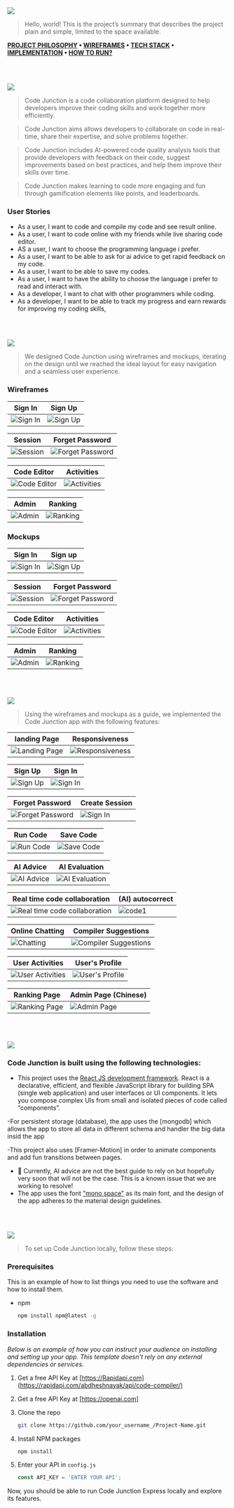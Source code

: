 <img src="./readme/title1.svg"/>

> Hello, world! This is the project’s summary that describes the project plain and simple, limited to the space available. 

**[PROJECT PHILOSOPHY](#project-philosophy) • [WIREFRAMES](#wireframes) • [TECH STACK](#tech-stack) • [IMPLEMENTATION](#implementation) • [HOW TO RUN?](#how-to-run)**

<br><br>

<!-- project philosophy -->
<img src="./readme/title2.svg"/>

> Code Junction is a code collaboration platform designed to help developers improve their coding skills and work together more efficiently.

> Code Junction aims allows developers to collaborate on code in real-time, share their expertise, and solve problems together.

> Code Junction includes AI-powered code quality analysis tools that provide developers with feedback on their code, suggest improvements based on    best practices, and help them improve their skills over time.

> Code Junction makes learning to code more engaging and fun through gamification elements like points, and leaderboards.

### User Stories

- As a user, I want to code and compile my code and see result online.
- As a user, I want to code online with my friends while live sharing code editor.
- AS a user, I want to choose the programming language i prefer. 
- As a user, I want to be able to ask for ai advice to get rapid feedback on my code.
- As a user, I want to be able to save my codes.
- As a user, I want to have the ability to choose the language i prefer to read and interact with.
- As a developer, I want to chat with other programmers while coding.
- As a developer, I want to be able to track my progress and earn rewards for improving my coding skills,

<br><br>

<!-- Prototyping -->
<img src="./readme/title3.svg"/>

> We designed Code Junction using wireframes and mockups, iterating on the design until we reached the ideal layout for easy navigation and a seamless user experience.

### Wireframes
| Sign In | Sign Up | 
| ------ | ------ | 
| ![Sign In](./readme/demo/SignIn.png) | ![Sign Up](./readme/demo/SignUp.png) | 

| Session | Forget Password |
| ------ | ------ | 
| ![Session](./readme/demo/Session.png) | ![Forget Password](./readme/demo/ForgetPassword.png) |

| Code Editor | Activities |
| ------ | ------ | 
| ![Code Editor](./readme/demo/CodeEditor.png) | ![Activities](./readme/demo/Home.png) |

| Admin | Ranking |
| ------ | ------ | 
| ![Admin](./readme/demo/Admin.png) | ![Ranking](./readme/demo/Ranking.png) |

### Mockups
| Sign In | Sign up | 
| ----- | ----- |
| ![Sign In](./readme/demo/mockups/Login.png) | ![Sign Up](./readme/demo/mockups/SIGNUP.png) | 

| Session | Forget Password | 
| ----- | ----- |
| ![Session](./readme/demo/mockups/Session.png) | ![Forget Password](./readme/demo/mockups/Forgetpassword.png) | 

| Code Editor | Activities | 
| ------ | ------ |
| ![Code Editor](./readme/demo/mockups/CodeEditor.png) | ![Activities](./readme/demo/mockups/Home.png) |

| Admin | Ranking | 
| ------ | ------ |
| ![Admin](./readme/demo/mockups/Admin.png) | ![Ranking](./readme/demo/mockups/Ranking.png) |


<br><br>

<!-- Implementation -->
<img src="./readme/title4.svg"/>

> Using the wireframes and mockups as a guide, we implemented the Code Junction app with the following features:

| landing Page  | Responsiveness |  
| ------ | ------ |
| ![Landing Page ](./readme/demo/gifs/LandingPage.gif) | ![Responsiveness](./readme/demo/gifs/landingResponsive.gif) | 

| Sign Up  | Sign In |
| ------ | ------ |
| ![Sign Up ](./readme/demo/gifs/register.gif) | ![Sign In](./readme/demo/gifs/Login.gif) |

| Forget Password | Create Session |
| ------ | ------ |
| ![Forget Password  ](./readme/demo/gifs/forgetpassword.gif) |  ![Sign In](./readme/demo/gifs/session.gif) |

| Run Code | Save Code |
| ------ | ------ |
| ![Run Code](./readme/demo/gifs/runcode.gif) | ![Save Code](./readme/demo/gifs/savingcode.gif) |

| AI Advice | AI Evaluation | 
| ------ | ------ |
| ![AI Advice](./readme/demo/gifs/aiadvice.gif) | ![AI Evaluation](./readme/demo/gifs/evaluate.gif) | 

| Real time code collaboration | (AI) autocorrect |  
| ------ | ------ |
| ![Real time code collaboration](./readme/demo/gifs/realtime.gif) | ![code1](./readme/demo/gifs/autocorrect.gif) | 

| Online Chatting | Compiler Suggestions |
| ------ | ------ |
| ![Chatting](./readme/demo/gifs/chat.gif) | ![Compiler Suggestions](./readme/demo/gifs/errors.gif) | 

| User Activities | User's Profile | 
| ------ | ------ |
| ![User Activities](./readme/demo/gifs/activities.gif) | ![User's Profile](./readme/demo/gifs/profile.gif) | 

| Ranking Page | Admin Page (Chinese) | 
| ------ | ------ |
| ![Ranking Page ](./readme/demo/gifs/ranking.gif) | ![Admin Page](./readme/demo/gifs/admin.gif) | 



<br><br>

<!-- Tech stack -->
<img src="./readme/title5.svg"/>

###  Code Junction is built using the following technologies:

- This project uses the [React JS development framework](https://reactjs.org/). React is a declarative, efficient, and flexible JavaScript library for building SPA (single web application) and user interfaces or UI components. It lets you compose complex UIs from small and isolated pieces of code called “components”.

-For persistent storage (database), the app uses the [mongodb] which allows the app to store all data in different schema and handler the big data insid the app

-This project also uses [Framer-Motion] in order to animate components and add fun transitions between pages.

- 🚨 Currently, AI advice are not the best guide to rely on but hopefully very soon that will not be the case. This is a known issue that we are working to resolve!
- The app uses the font ["mono space"](https://fonts.googleapis.com/css2?family=Audiowide&display=swap) as its main font, and the design of the app adheres to the material design guidelines.

<br><br>

<!-- How to run -->
<img src="./readme/title6.svg"/>

> To set up Code Junction locally, follow these steps:

### Prerequisites

This is an example of how to list things you need to use the software and how to install them.
* npm
  ```sh
  npm install npm@latest -g
  ```

### Installation

_Below is an example of how you can instruct your audience on installing and setting up your app. This template doesn't rely on any external dependencies or services._

1. Get a free API Key at [https://Rapidapi.com](https://rapidapi.com/abdheshnayak/api/code-compiler/)

2. Get a free API Key at [https://openai.com]
2. Clone the repo
   ```sh
   git clone https://github.com/your_username_/Project-Name.git
   ```
3. Install NPM packages
   ```sh
   npm install
   ```
4. Enter your API in `config.js`
   ```js
   const API_KEY = 'ENTER YOUR API';
   ```

Now, you should be able to run Code Junction Express locally and explore its features.